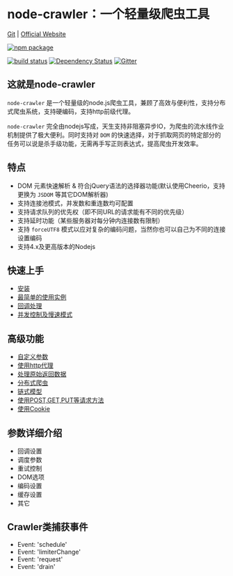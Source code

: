 # node-crawler：一个轻量级爬虫工具

[Git](https://github.com/bda-research/node-crawler) | [Official Website](http://nodecrawler.org/)

[![npm package](https://nodei.co/npm/crawler.png?downloads=true&downloadRank=true&stars=true)](https://nodei.co/npm/crawler/)

[![build status](https://secure.travis-ci.org/bda-research/node-crawler.png)](https://travis-ci.org/bda-research/node-crawler)
[![Dependency Status](https://david-dm.org/bda-research/node-crawler/status.svg)](https://david-dm.org/bda-research/node-crawler)
[![Gitter](https://img.shields.io/badge/gitter-join_chat-blue.svg?style=flat-square)](https://gitter.im/node-crawler/discuss?utm_source=badge)

## 这就是node-crawler

`node-crawler` 是一个轻量级的node.js爬虫工具，兼顾了高效与便利性，支持分布式爬虫系统，支持硬编码，支持http前级代理。

`node-crawler` 完全由nodejs写成，天生支持非阻塞异步IO，为爬虫的流水线作业机制提供了极大便利。同时支持对 `DOM` 的快速选择，对于抓取网页的特定部分的任务可以说是杀手级功能，无需再手写正则表达式，提高爬虫开发效率。

## 特点

* DOM 元素快速解析 & 符合jQuery语法的选择器功能(默认使用Cheerio，支持更换为 `JSDOM` 等其它DOM解析器)
* 支持连接池模式，并发数和重连数均可配置
* 支持请求队列的优先权（即不同URL的请求能有不同的优先级）
* 支持延时功能（某些服务器对每分钟内连接数有限制）
* 支持 `forceUTF8` 模式以应对复杂的编码问题，当然你也可以自己为不同的连接设置编码
* 支持4.x及更高版本的Nodejs

## 快速上手

* [安装](https://github.com/bda-research/node-crawler)
* [最简单的使用实例](https://github.com/bda-research/node-crawler)
* [回调处理](https://github.com/bda-research/node-crawler)
* [并发控制及慢速模式](https://github.com/bda-research/node-crawler)

## 高级功能

* [自定义参数](https://github.com/bda-research/node-crawler)
* [使用http代理](https://github.com/bda-research/node-crawler)
* [处理原始返回数据](https://github.com/bda-research/node-crawler)
* [分布式爬虫](https://github.com/bda-research/node-crawler)
* [链式模型](https://github.com/bda-research/node-crawler)
* [使用POST,GET,PUT等请求方法](https://github.com/bda-research/node-crawler)
* [使用Cookie](https://github.com/bda-research/node-crawler)

## 参数详细介绍

* 回调设置
* 调度参数
* 重试控制
* DOM选项
* 编码设置
* 缓存设置
* 其它

## Crawler类捕获事件

* Event: 'schedule'
* Event: 'limiterChange'
* Event: 'request'
* Event: 'drain'